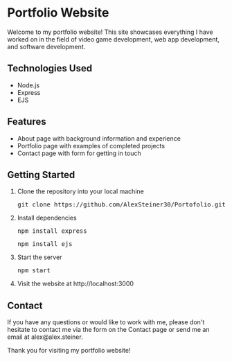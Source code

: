 <!DOCTYPE html>
<html>
<head>
</head>
<body>
	<h1>Portfolio Website</h1>
	<p>Welcome to my portfolio website! This site showcases everything I have worked on in the field of video game development, web app development, and software development.</p>
	<h2>Technologies Used</h2>
	<ul>
		<li>Node.js</li>
		<li>Express</li>
		<li>EJS</li>
	</ul>
	<h2>Features</h2>
	<ul>
		<li>About page with background information and experience</li>
		<li>Portfolio page with examples of completed projects</li>
		<li>Contact page with form for getting in touch</li>
	</ul>
	<h2>Getting Started</h2>
	<ol>
		<li>Clone the repository into your local machine
			<pre>git clone https://github.com/AlexSteiner30/Portofolio.git</pre>
		</li>
		<li>Install dependencies
			<pre>npm install express</pre>
			<pre>npm install ejs</pre>
		</li>
		<li>Start the server
			<pre>npm start</pre>
		</li>
		<li>Visit the website at http://localhost:3000</li>
	</ol>
	<h2>Contact</h2>
	<p>If you have any questions or would like to work with me, please don't hesitate to contact me via the form on the Contact page or send me an email at alex@alex.steiner.</p>
	<p>Thank you for visiting my portfolio website!</p>
</body>
</html>
